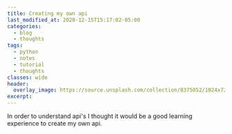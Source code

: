 ```yaml
---
title: Creating my own api
last_modified_at: 2020-12-15T15:17:02-05:00
categories:
  - blog
  - thoughts
tags:
  - python
  - notes
  - tutorial
  - thoughts
classes: wide
header:
  overlay_image: https://source.unsplash.com/collection/8375052/1024x720
excerpt:
---
```

In order to understand api's I thought it would be a good learning experience to
create my own api.
